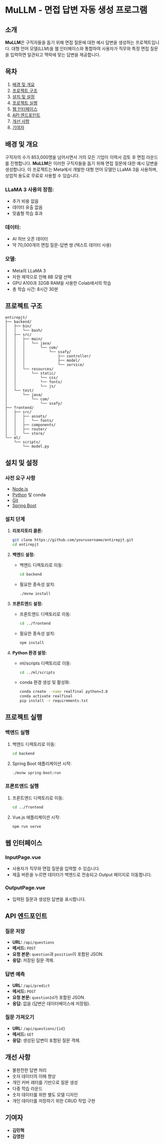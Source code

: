 # MuLLM - 면접 답변 자동 생성 프로그램

## 소개

**MuLLM**은 구직자들을 돕기 위해 면접 질문에 대한 예시 답변을 생성하는 프로젝트입니다. 대형 언어 모델(LLM)을 웹 인터페이스와 통합하여 사용자가 직무와 특정 면접 질문을 입력하면 일관되고 맥락에 맞는 답변을 제공합니다.

## 목차

1. [배경 및 개요](#배경-및-개요)
2. [프로젝트 구조](#프로젝트-구조)
3. [설치 및 설정](#설치-및-설정)
4. [프로젝트 실행](#프로젝트-실행)
5. [웹 인터페이스](#웹-인터페이스)
6. [API 엔드포인트](#api-엔드포인트)
7. [개선 사항](#개선-사항)
8. [기여자](#기여자)

## 배경 및 개요

구직자의 수가 853,000명을 넘어서면서 거의 모든 기업이 이력서 검토 후 면접 라운드를 진행합니다. **MuLLM**은 이러한 구직자들을 돕기 위해 면접 질문에 대한 예시 답변을 생성합니다. 이 프로젝트는 Meta에서 개발한 대형 언어 모델인 LLaMA 3을 사용하며, 상업적 용도로 무료로 사용할 수 있습니다.

### LLaMA 3 사용의 장점:
- 추가 비용 없음
- 데이터 유출 없음
- 맞춤형 학습 효과

### 데이터:
- AI 허브 오픈 데이터
- 약 70,000개의 면접 질문-답변 쌍 (텍스트 데이터 사용)

### 모델:
- Meta의 LLaMA 3
- 자원 제약으로 인해 8B 모델 선택
- GPU A100과 32GB RAM을 사용한 Colab에서의 학습
- 총 학습 시간: 8시간 30분

## 프로젝트 구조

```plaintext
entirepjt/
├── backend/
│   ├── bin/
│   │   └── bash/
│   ├── src/
│   │   ├── main/
│   │   │   └── java/
│   │   │       └── com/
│   │   │           └── ssafy/
│   │   │               ├── controller/
│   │   │               ├── model/
│   │   │               └── service/
│   │   └── resources/
│   │       └── static/
│   │           └── css/
│   │           └── fonts/
│   │           └── js/
│   └── test/
│       └── java/
│           └── com/
│               └── ssafy/
├── frontend/
│   ├── src/
│   │   ├── assets/
│   │   │   └── fonts/
│   │   ├── components/
│   │   ├── router/
│   │   └── store/
└── ml/
    └── scripts/
        └── model.py
```

## 설치 및 설정

### 사전 요구 사항
- [Node.js](https://nodejs.org/)
- [Python](https://www.python.org/) 및 conda
- [Git](https://git-scm.com/)
- [Spring Boot](https://spring.io/projects/spring-boot)

### 설치 단계

1. **리포지토리 클론:**
   ```bash
   git clone https://github.com/yourusername/entirepjt.git
   cd entirepjt
   ```

2. **백엔드 설정:**
   - 백엔드 디렉토리로 이동:
     ```bash
     cd backend
     ```
   - 필요한 종속성 설치:
     ```bash
     ./mvnw install
     ```

3. **프론트엔드 설정:**
   - 프론트엔드 디렉토리로 이동:
     ```bash
     cd ../frontend
     ```
   - 필요한 종속성 설치:
     ```bash
     npm install
     ```

4. **Python 환경 설정:**
   - ml/scripts 디렉토리로 이동:
     ```bash
     cd ../ml/scripts
     ```
   - conda 환경 생성 및 활성화:
     ```bash
     conda create --name realfinal python=3.8
     conda activate realfinal
     pip install -r requirements.txt
     ```

## 프로젝트 실행

### 백엔드 실행
1. 백엔드 디렉토리로 이동:
   ```bash
   cd backend
   ```
2. Spring Boot 애플리케이션 시작:
   ```bash
   ./mvnw spring-boot:run
   ```

### 프론트엔드 실행
1. 프론트엔드 디렉토리로 이동:
   ```bash
   cd ../frontend
   ```
2. Vue.js 애플리케이션 시작:
   ```bash
   npm run serve
   ```

##

## 웹 인터페이스

### InputPage.vue
- 사용자가 직무와 면접 질문을 입력할 수 있습니다.
- 제출 버튼을 누르면 데이터가 백엔드로 전송되고 Output 페이지로 이동합니다.

### OutputPage.vue
- 입력된 질문과 생성된 답변을 표시합니다.

## API 엔드포인트

### 질문 저장
- **URL:** `/api/questions`
- **메서드:** `POST`
- **요청 본문:** `question`과 `position`이 포함된 JSON.
- **응답:** 저장된 질문 객체.

### 답변 예측
- **URL:** `/api/predict`
- **메서드:** `POST`
- **요청 본문:** `questionId`가 포함된 JSON.
- **응답:** 없음 (답변은 데이터베이스에 저장됨).

### 질문 가져오기
- **URL:** `/api/questions/{id}`
- **메서드:** `GET`
- **응답:** 생성된 답변이 포함된 질문 객체.

## 개선 사항

- 불완전한 답변 처리
- 숫자 데이터의 이해 향상
- 개인 커버 레터를 기반으로 질문 생성
- 다중 학습 라운드
- 숫자 데이터를 위한 별도 모델 디자인
- 개인 데이터를 저장하기 위한 CRUD 작업 구현

## 기여자

- **김민혁**
- **김영찬**
